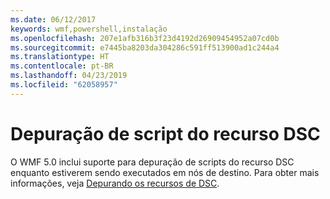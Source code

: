 ```yaml
---
ms.date: 06/12/2017
keywords: wmf,powershell,instalação
ms.openlocfilehash: 207e1afb316b3f23d4192d26909454952a07cd0b
ms.sourcegitcommit: e7445ba8203da304286c591ff513900ad1c244a4
ms.translationtype: HT
ms.contentlocale: pt-BR
ms.lasthandoff: 04/23/2019
ms.locfileid: "62058957"
---
```

# <a name="dsc-resource-script-debugging"></a>Depuração de script do recurso DSC

O WMF 5.0 inclui suporte para depuração de scripts do recurso DSC enquanto estiverem sendo executados em nós de destino.
Para obter mais informações, veja [Depurando os recursos de DSC](https://msdn.microsoft.com/powershell/dsc/debugresource).
